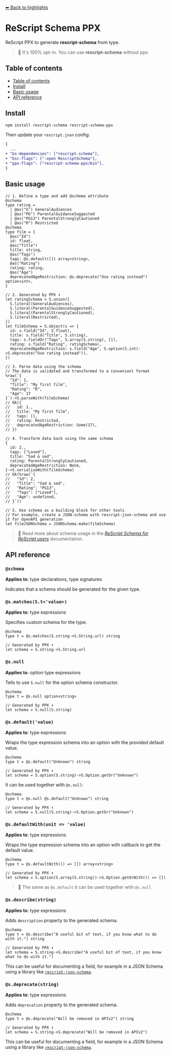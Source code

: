 [⬅ Back to highlights](/README.md)

# ReScript Schema PPX

ReScript PPX to generate **rescript-schema** from type.

> 🧠 It's 100% opt-in. You can use **rescript-schema** without ppx.

## Table of contents

- [Table of contents](#table-of-contents)
- [Install](#install)
- [Basic usage](#basic-usage)
- [API reference](#api-reference)

## Install

```sh
npm install rescript-schema rescript-schema-ppx
```

Then update your `rescript.json` config:

```diff
{
  ...
+ "bs-dependencies": ["rescript-schema"],
+ "bsc-flags": ["-open RescriptSchema"],
+ "ppx-flags": ["rescript-schema-ppx/bin"],
}
```

## Basic usage

```rescript
// 1. Define a type and add @schema attribute
@schema
type rating =
  | @as("G") GeneralAudiences
  | @as("PG") ParentalGuidanceSuggested
  | @as("PG13") ParentalStronglyCautioned
  | @as("R") Restricted
@schema
type film = {
  @as("Id")
  id: float,
  @as("Title")
  title: string,
  @as("Tags")
  tags: @s.default([]) array<string>,
  @as("Rating")
  rating: rating,
  @as("Age")
  deprecatedAgeRestriction: @s.deprecate("Use rating instead") option<int>,
}

// 2. Generated by PPX ⬇️
let ratingSchema = S.union([
  S.literal(GeneralAudiences),
  S.literal(ParentalGuidanceSuggested),
  S.literal(ParentalStronglyCautioned),
  S.literal(Restricted),
])
let filmSchema = S.object(s => {
  id: s.field("Id", S.float),
  title: s.field("Title", S.string),
  tags: s.fieldOr("Tags", S.array(S.string), []),
  rating: s.field("Rating", ratingSchema),
  deprecatedAgeRestriction: s.field("Age", S.option(S.int)->S.deprecate("Use rating instead")),
})

// 3. Parse data using the schema
// The data is validated and transformed to a convenient format
%raw(`{
  "Id": 1,
  "Title": "My first film",
  "Rating": "R",
  "Age": 17
}`)->S.parseWith(filmSchema)
// Ok({
//   id: 1.,
//   title: "My first film",
//   tags: [],
//   rating: Restricted,
//   deprecatedAgeRestriction: Some(17),
// })

// 4. Transform data back using the same schema
{
  id: 2.,
  tags: ["Loved"],
  title: "Sad & sed",
  rating: ParentalStronglyCautioned,
  deprecatedAgeRestriction: None,
}->S.serializeWith(filmSchema)
// Ok(%raw(`{
//   "Id": 2,
//   "Title": "Sad & sed",
//   "Rating": "PG13",
//   "Tags": ["Loved"],
//   "Age": undefined,
// }`))

// 5. Use schema as a building block for other tools
// For example, create a JSON-schema with rescript-json-schema and use it for OpenAPI generation
let filmJSONSchema = JSONSchema.make(filmSchema)
```

> 🧠 Read more about schema usage in the _[ReScript Schema for ReScript users](/docs/rescript-usage.md)_ documentation.

## API reference

### `@schema`

**Applies to**: type declarations, type signatures

Indicates that a schema should be generated for the given type.

### `@s.matches(S.t<'value>)`

**Applies to**: type expressions

Specifies custom schema for the type.

```rescript
@schema
type t = @s.matches(S.string->S.String.url) string

// Generated by PPX ⬇️
let schema = S.string->S.String.url
```

### `@s.null`

**Applies to**: option type expressions

Tells to use `S.null` for the option schema constructor.

```rescript
@schema
type t = @s.null option<string>

// Generated by PPX ⬇️
let schema = S.null(S.string)
```

### `@s.default('value)`

**Applies to**: type expressions

Wraps the type expression schema into an option with the provided default value.

```rescript
@schema
type t = @s.default("Unknown") string

// Generated by PPX ⬇️
let schema = S.option(S.string)->S.Option.getOr("Unknown")
```

It can be used together with `@s.null`:

```rescript
@schema
type t = @s.null @s.default("Unknown") string

// Generated by PPX ⬇️
let schema = S.null(S.string)->S.Option.getOr("Unknown")
```

### `@s.defaultWith(unit => 'value)`

**Applies to**: type expressions

Wraps the type expression schema into an option with callback to get the default value.

```rescript
@schema
type t = @s.defaultWith(() => []) array<string>

// Generated by PPX ⬇️
let schema = S.option(S.array(S.string))->S.Option.getOrWith(() => [])
```

> 🧠 The same as `@s.default` it can be used together with `@s.null`

### `@s.describe(string)`

**Applies to**: type expressions

Adds `description` property to the generated schema.

```rescript
@schema
type t = @s.describe("A useful bit of text, if you know what to do with it.") string

// Generated by PPX ⬇️
let schema = S.string->S.describe("A useful bit of text, if you know what to do with it.")
```

This can be useful for documenting a field, for example in a JSON Schema using a library like [`rescript-json-schema`](https://github.com/DZakh/rescript-json-schema).

### `@s.deprecate(string)`

**Applies to**: type expressions

Adds `deprecation` property to the generated schema.

```rescript
@schema
type t = @s.deprecate("Will be removed in APIv2") string

// Generated by PPX ⬇️
let schema = S.string->S.deprecate("Will be removed in APIv2")
```

This can be useful for documenting a field, for example in a JSON Schema using a library like [`rescript-json-schema`](https://github.com/DZakh/rescript-json-schema).
